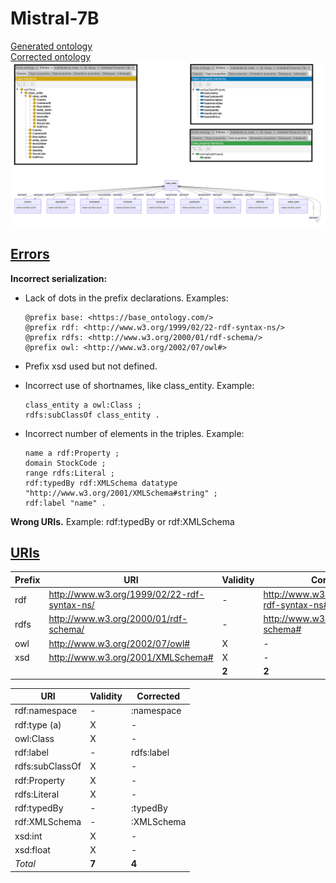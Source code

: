 # Mistral-7B

[Generated ontology](./ontology.txt)
<br>
[Corrected ontology](./ontology_corrected.txt)
<br>
![](./ontology_corrected.png)


## [Errors](./ontology_notes.txt)

**Incorrect serialization:**
-   Lack of dots in the prefix declarations. Examples:
    ```
    @prefix base: <https://base_ontology.com/>
    @prefix rdf: <http://www.w3.org/1999/02/22-rdf-syntax-ns/>
    @prefix rdfs: <http://www.w3.org/2000/01/rdf-schema/>
    @prefix owl: <http://www.w3.org/2002/07/owl#>
    ```
    
-   Prefix xsd used but not defined.

-   Incorrect use of shortnames, like class_entity. Example:
    ```
    class_entity a owl:Class ;
    rdfs:subClassOf class_entity .
    ```

-   Incorrect number of elements in the triples. Example:
    ```
    name a rdf:Property ;
    domain StockCode ;
    range rdfs:Literal ;
    rdf:typedBy rdf:XMLSchema datatype "http://www.w3.org/2001/XMLSchema#string" ;
    rdf:label "name" .
    ```

**Wrong URIs.** Example: rdf:typedBy or rdf:XMLSchema


## [URIs](./ontology_URIs.xlsx)

| Prefix | URI                                           | Validity | Corrected |
|--------|-----------------------------------------------|----------|-----------|
| rdf    | http://www.w3.org/1999/02/22-rdf-syntax-ns/   | -        | http://www.w3.org/1999/02/22-rdf-syntax-ns# |
| rdfs   | http://www.w3.org/2000/01/rdf-schema/         | -        | http://www.w3.org/2000/01/rdf-schema#       |
| owl    | http://www.w3.org/2002/07/owl#                | X        | -         |
| xsd    | http://www.w3.org/2001/XMLSchema#             | X        | -         |
|        |                                               | **2**    | **2**     |


| URI                  | Validity | Corrected            |
|----------------------|----------|----------------------|
| rdf:namespace        | -        | :namespace           |
| rdf:type (a)         | X        | -                    |
| owl:Class            | X        | -                    |
| rdf:label            | -        | rdfs:label           |
| rdfs:subClassOf      | X        | -                    |
| rdf:Property         | X        | -                    |
| rdfs:Literal         | X        | -                    |
| rdf:typedBy          | -        | :typedBy             |
| rdf:XMLSchema        | -        | :XMLSchema           |
| xsd:int              | X        | -                    |
| xsd:float            | X        | -                    |
| *Total*              | **7**    | **4**                |